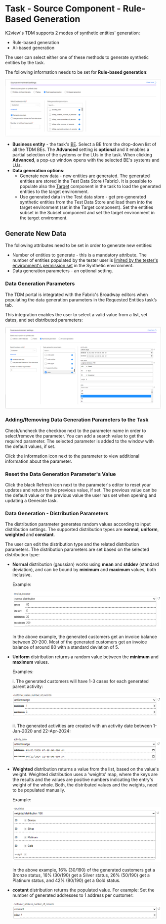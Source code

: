 # Task - Source Component - Rule-Based Generation

K2view's TDM supports 2 modes of synthetic entities' generation:

- Rule-based generation
- AI-based generation

The user can select either one of these methods to generate synthetic entities by the task.

The following information needs to be set for **Rule-based generation**:

![rule based](images/task_source_rule_based_gen.png)

- **Business entity** - the task's [BE](https://github.com/k2view-academy/K2View-Academy/blob/Academy_8.0_TDM_9.0/articles/TDM/tdm_gui/04_tdm_gui_business_entity_window.md). Select a BE from the drop-down list of all the TDM BEs. The **Advanced** setting is **optional** and it enables a partial selection of the systems or the LUs in the task. When clicking **Advanced**, a pop-up window opens with the selected BE's systems and LUs. 
- **Data generation options**:
  - Generate new data - new entities are generated. The generated entities are stored in the Test Data Store (Fabric). It is possible to populate also the [Target](17_task_target_component.md) component in the task to load the generated entities to the target environment.
  - Use generated data in the Test data store - get pre-generated synthetic entities from the Test Data Store and load them into the target environment (set in the Target component). Set the entities subset in the Subset component and set the target environment in the target environment.

## Generate New Data 

The following attributes need to be set in order to generate new entities:

- Number of entities to generate - this is a mandatory attribute. The number of entities populated by the tester user is [limited by the tester's environment's permission set](10_environment_roles_tab.md#read-and-write-and-number-of-entities) in the Synthetic environment. 
- Data generation parameters - an optional setting.

### Data Generation Parameters

The TDM portal is integrated with the Fabric's Broadway editors when populating the data generation parameters in the Requested Entities task’s tab.

This integration enables the user to select a valid value from a list, set dates, and set distributed parameters:

![data generation params](images/generate_task_data_generation_params.png)

### Adding/Removing Data Generation Parameters to the Task 

Check/uncheck the checkbox next to the parameter name in order to select/remove the parameter. You can add a search value to get the required parameter. The selected parameter is added to the window with the default values, if set.

Click the information icon next to the parameter to view additional information about the parameter.

### Reset the Data Generation Parameter's Value

Click the black Refresh icon next to the parameter's editor to reset your updates and return to the previous value, if set. The previous value can be the default value or the previous value the user has set when opening and updating a Generate task.

### Data Generation - Distribution Parameters

The distribution parameter generates random values according to input distribution settings. The supported distribution types are **normal**, **uniform**, **weighted** and **constant**.

The user can edit the distribution type and the related distribution parameters. The distribution parameters are set based on the selected distribution type:

- **Normal** distribution (gaussian) works using **mean** and **stddev** (standard deviation), and can be bound by **minimum** and **maximum** values, both inclusive.

  Example:

  ![normal dist](images/normal_dist_example.png)

  In the above example, the generated customers get an invoice balance between 20-200. Most of the generated customers get an invoice balance of around 80 with a standard deviation of 5.

   

- **Uniform** distribution returns a random value between the **minimum** and **maximum** values.

  Examples:

  i. The generated customers will have 1-3 cases for each generated parent activity:

  ![normal dist](images/uniform_dist_example.png)

  ii. The generated activities are created with an activity date between 1-Jan-2020 and 22-Apr-2024:  

  ![normal dist](images/uniform_dist_example2.png)

- **Weighted** distribution returns a value from the list, based on the value's weight. Weighted distribution uses a 'weights' map, where the keys are the results and the values are positive numbers indicating the entry's weight of the whole. Both, the distributed values and the weights, need to be populated manually.

  Example:

  ![weighted dist example](images/weighted_dist_example.png)

  In the above example, 16% (30/190) of the generated customers get a Bronze status, 16% (30/190) get a Silver status, 26% (50/190) get a Platinum status, and 42% (80/190) get a Gold status.

  

- **costant** distribution returns the populated value. For example: Set the number of generated addresses to 1 address per customer:

  

  ![const](images/const_dist_example.png)

​	


